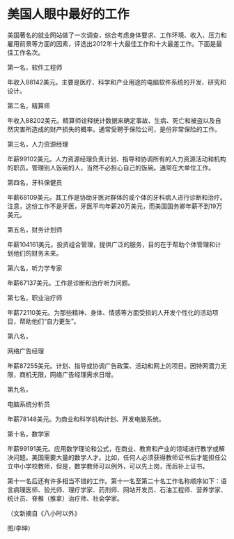 # 美国人眼中最好的工作

美国著名的就业网站做了一次调查，综合考虑身体要求、工作环境、收入、压力和雇用前景等方面的因素，评选出2012年十大最佳工作和十大最差工作。下面是最佳工作名次。

第一名，软件工程师

年收入88142美元。主要是医疗、科学和产业用途的电脑软件系统的开发、研究和设计。

第二名，精算师

年收入88202美元。精算师诠释统计数据来确定事故、生病、死亡和被盗以及自然灾害所造成的财产损失的概率。通常受聘于保险公司，是份非常保险的工作。

第三名，人力资源经理

年薪99102美元。人力资源经理负责计划、指导和协调所有的人力资源活动和机构的职员。管理别人饭碗的人，当然不必担心自己的饭碗。通常在大单位工作。

第四名，牙科保健员

年薪68109美元。其工作是协助牙医对群体的或个体的牙科病人进行诊断和治疗。注意，这份工作不是牙医，牙医平均年薪20万美元，而美国国务卿年薪不到19万美元。

第五名，财务计划师

年薪104161美元。投资组合管理，提供广泛的服务，目的在于帮助个体管理和计划他们的财务未来。

第六名，听力学专家

年薪67137美元。工作是诊断和治疗听力问题。

第七名，职业治疗师

年薪72110美元。为那些精神、身体、情感等方面受损的人开发个性化的活动项目，帮助他们“自力更生”。

第八名，

网络广告经理

年薪87255美元。计划、指导或协调广告政策、活动和网上的项目。因特网潜力无限，商机无限，网络广告经理需求日增。

第九名，

电脑系统分析员

年薪78148美元。为商业和科学机构计划、开发电脑系统。

第十名，数学家

年薪99191美元。应用数学理论和公式，在商业、教育和产业的领域进行教学或解决问题。美国需要大量的数学人才。比如，任何人必须获得教师证书后才能担任公立中小学校教师，但是，数学教师可以例外，可以先上岗，而后补上证书。

第十一名后还有许多相当不错的工作。第十一名至第二十名工作名称顺序如下：语言病理医师、验光师、理疗学家、药剂师、网站开发员、石油工程师、营养学家、统计员、脊椎（推拿）治疗师、社会学家。

（文新摘自《八小时以外》

图/李坤）